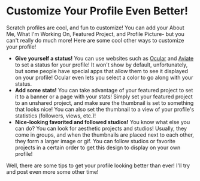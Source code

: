 # Customize Your Profile Even Better!
Scratch profiles are cool, and fun to customize! You can add your About Me, What I'm Working On, Featured Project, and Profile Picture- but you can't really do much more! Here are some cool other ways to customize your profile!

- **Give yourself a status!** You can use websites such as [Ocular](https://ocular.jeffalo.net) and [Aviate](https://aviateapp.eu.org/) to set a status for your profile! It won't show by default, unfortunately, but some people have special apps that allow them to see it displayed on your profile! Ocular even lets you select a color to go along with your status.
- **Add some stats!** You can take advantage of your featured project to set it to a banner or a page with your stats! Simply set your featured project to an unshared project, and make sure the thumbnail is set to something that looks nice! You can also set the thumbnail to a view of your profile's statistics (followers, views, etc.)!
- **Nice-looking favorited and followed studios!** You know what else you can do? You can look for aesthetic projects and studios! Usually, they come in groups, and when the thumbnails are placed next to each other, they form a larger image or gif. You can follow studios or favorite projects in a certain order to get this design to display on your own profile!

Well, there are some tips to get your profile looking better than ever! I'll try and post even more some other time!